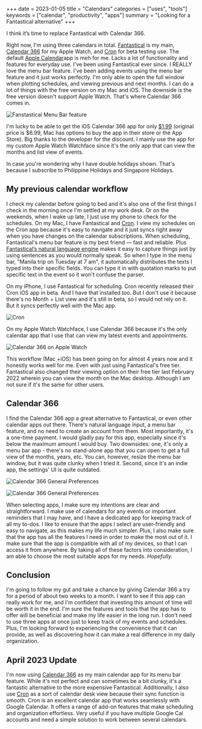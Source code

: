 +++
date = 2023-01-05
title = "Calendars"
categories = ["uses", "tools"]
keywords = ["calendar", "productivity", "apps"]
summary = "Looking for a Fantastical alternative"
+++



I think it’s time to replace Fantastical with Calendar 366. 

Right now, I'm using three calendars in total. [Fantastical](https://flexibits.com/fantastical) is my main, [Calendar 366](https://nspektor.com/) for my Apple Watch, and [Cron](https://cron.com/) for beta testing use. The default [Apple Calendar](https://www.icloud.com/calendar)app is meh for me. Lacks a lot of functionality and features for everyday use. I've been using Fantastical ever since. I REALLY love the menu bar feature. I've been adding events using the menu bar feature and it just works perfectly. I'm only able to open the full window when plotting schedules, and viewing previous and next months. I can do a lot of things with the free version on my Mac and iOS. The downside is the free version doesn't support Apple Watch. That's where Calendar 366 comes in. 

![Fanstastical Menu Bar feature](/static/media/fantastical-menu-bar.png "Fanstastical Menu Bar feature")

I'm lucky to be able to get the iOS Calendar 366 app for only [$1.99](https://www.reddit.com/r/AppHookup/comments/poc5tu/ioscalendar_366699_199/) (original price is $6.99, Mac has options to buy the app in their store or the App Store). Big thanks to the developer for the discount. I mainly use the app for my custom Apple Watch Watchface since it's the only app that can view the months and list view of events. 

In case you're wondering why I have double holidays shown. That's because I subscribe to Philippine Holidays and Singapore Holidays.

## My previous calendar workflow
I check my calendar before going to bed and it's also one of the first things I check in the morning once I'm settled at my work desk. Or on the weekends, when I wake up late, I just use my phone to check for the schedules. On my Mac, I have Fantastical and [Cron](https://cron.com/). I view my schedules on the Cron app because it's easy to navigate and it just syncs right away when you have changes on the calendar subscriptions. When scheduling, Fantastical's menu bar feature is my best friend — fast and reliable. Plus [Fantastical’s natural language engine](https://flexibits.com/fantastical/help/adding-events-and-tasks) makes it easy to capture things just by using sentences as you would normally speak. So when I type in the menu bar, "Manila trip on Tuesday at 7 am", it automatically distributes the texts I typed into their specific fields. You can type it in with quotation marks to put specific text in the event so it won't confuse the parser. 

On my iPhone, I use Fantastical for scheduling. Cron recently released their Cron iOS app in beta. And I have that installed too. But I don't use it because there's no Month + List view and it's still in beta, so I would not rely on it. But it syncs perfectly well with the Mac app. 

![Cron](/static/media/cron.png "Cron on macOS")

On my Apple Watch Watchface, I use Calendar 366 because it's the only calendar app that I use that can view my latest events and appointments. 

![Calendar 366 on Apple Watch](/static/media/apple-watch-calendar366.png "Calendar 366 on Apple Watch")

This workflow (Mac +iOS) has been going on for almost 4 years now and it honestly works well for me. Even with just using Fantastical's free tier. Fantastical also changed their viewing option on their free tier last February 2022 wherein you can view the month on the Mac desktop. Although I am not sure if it's the same for other users.

## Calendar 366
I find the Calendar 366 app a great alternative to Fantastical, or even other calendar apps out there. There's natural language input, a menu bar feature, and no need to create an account from them. Most importantly, it's a one-time payment. I would gladly pay for this app, especially since it's below the maximum amount I would buy. Two downsides: one, it's only a menu bar app - there's no stand-alone app that you can open to get a full view of the months, years, etc. You can, however, resize the menu bar window, but it was quite clunky when I tried it. Second, since it's an indie app, the settings' UI is quite outdated.

![Calendar 366 General Preferences](/static/media/calendar366-1.png "Calendar 366 General Preferences")


![Calendar 366 General Preferences](/static/media/calendar366-2.png "Calendar 366 Edit Preferences")

When selecting apps, I make sure my intentions are clear and straightforward. I make use of calendars for any events or important reminders that I may have, and I have a dedicated app for keeping track of all my to-dos. I like to ensure that the apps I select are user-friendly and easy to navigate, as this makes my life much simpler. Plus, I also make sure that the app has all the features I need in order to make the most out of it. I make sure that the app is compatible with all of my devices, so that I can access it from anywhere. By taking all of these factors into consideration, I am able to choose the most suitable apps for my needs. *Hopefully.*

## Conclusion
I'm going to follow my gut and take a chance by giving Calendar 366 a try for a period of about two weeks to a month. I want to see if this app can really work for me, and I'm confident that investing this amount of time will be worth it in the end. I'm sure the features and tools that the app has to offer will be beneficial and make my life easier in the long run. I don't need to use three apps at once just to keep track of my events and schedules. Plus, I'm looking forward to experiencing the convenience that it can provide, as well as discovering how it can make a real difference in my daily organization.


## April 2023 Update

I'm now using <u>Calendar 366</u> as my main calendar app for its menu bar feature. While it's not perfect and can sometimes be a bit clunky, it's a fantastic alternative to the more expensive Fantastical. Additionally, I also use <u>Cron</u> as a sort of calendar desk view because their sync function is smooth. Cron is an excellent calendar app that works seamlessly with Google Calendar. It offers a range of add-on features that make scheduling and organization effortless. Very useful if you have multiple Google Cal accounts and need a simple solution to work between several calendars. 

